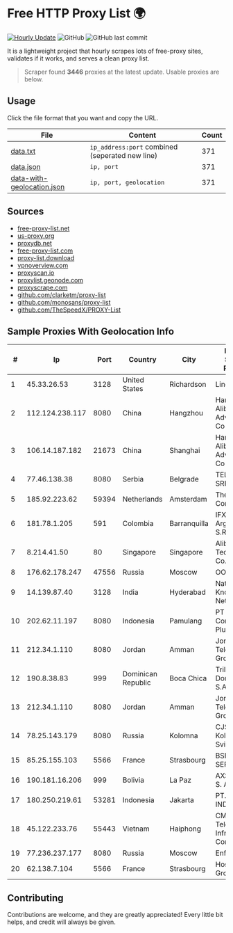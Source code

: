 
# Free HTTP Proxy List 🌍

[![Hourly Update](https://github.com/mertguvencli/http-proxy-list/actions/workflows/main.yml/badge.svg?branch=main)](https://github.com/mertguvencli/http-proxy-list/actions/workflows/main.yml)
![GitHub](https://img.shields.io/github/license/mertguvencli/http-proxy-list)
![GitHub last commit](https://img.shields.io/github/last-commit/mertguvencli/http-proxy-list)

It is a lightweight project that hourly scrapes lots of free-proxy sites, validates if it works, and serves a clean proxy list.


> Scraper found **3446** proxies at the latest update. Usable proxies are below.

## Usage

Click the file format that you want and copy the URL.


|File|Content|Count|
|----|-------|-----|
|[data.txt](https://raw.githubusercontent.com/mertguvencli/http-proxy-list/main/proxy-list/data.txt)|`ip_address:port` combined (seperated new line)|371|
|[data.json](https://raw.githubusercontent.com/mertguvencli/http-proxy-list/main/proxy-list/data.json)|`ip, port`|371|
|[data-with-geolocation.json](https://raw.githubusercontent.com/mertguvencli/http-proxy-list/main/proxy-list/data-with-geolocation.json)|`ip, port, geolocation`|371|

## Sources

* [free-proxy-list.net](https://free-proxy-list.net)
* [us-proxy.org](https://www.us-proxy.org)
* [proxydb.net](http://proxydb.net)
* [free-proxy-list.com](https://free-proxy-list.com/?page=&port=&type%5B%5D=http&type%5B%5D=https&up_time=0&search=Search)
* [proxy-list.download](https://www.proxy-list.download/HTTP)
* [vpnoverview.com](https://vpnoverview.com/privacy/anonymous-browsing/free-proxy-servers)
* [proxyscan.io](https://www.proxyscan.io)
* [proxylist.geonode.com](https://proxylist.geonode.com/api/proxy-list?limit=300&page=1&sort_by=lastChecked&sort_type=desc&protocols=http,https)
* [proxyscrape.com](https://api.proxyscrape.com/v2/?request=displayproxies&protocol=http&timeout=10000&country=all&ssl=all&anonymity=all)
* [github.com/clarketm/proxy-list](https://raw.githubusercontent.com/clarketm/proxy-list/master/proxy-list-raw.txt)
* [github.com/monosans/proxy-list](https://raw.githubusercontent.com/monosans/proxy-list/main/proxies/http.txt)
* [github.com/TheSpeedX/PROXY-List](https://raw.githubusercontent.com/TheSpeedX/PROXY-List/master/http.txt)


## Sample Proxies With Geolocation Info

|#|Ip|Port|Country|City|Internet Service Provider|
|-|--|----|-------|----|-------------------------|
|1|45.33.26.53|3128|United States|Richardson|Linode, LLC|
|2|112.124.238.117|8080|China|Hangzhou|Hangzhou Alibaba Advertising Co|
|3|106.14.187.182|21673|China|Shanghai|Hangzhou Alibaba Advertising Co|
|4|77.46.138.38|8080|Serbia|Belgrade|TELEKOM-SRBIJA|
|5|185.92.223.62|59394|Netherlands|Amsterdam|The Constant Company|
|6|181.78.1.205|591|Colombia|Barranquilla|IFX Networks Argentina S.R.L|
|7|8.214.41.50|80|Singapore|Singapore|Alibaba (US) Technology Co., Ltd.|
|8|176.62.178.247|47556|Russia|Moscow|OOO Istranet|
|9|14.139.87.40|3128|India|Hyderabad|National Knowledge Network|
|10|202.62.11.197|8080|Indonesia|Pamulang|PT Indonesia Comnets Plus|
|11|212.34.1.110|8080|Jordan|Amman|Jordan Telecom Group|
|12|190.8.38.83|999|Dominican Republic|Boca Chica|Trilogy Dominicana, S.A.|
|13|212.34.1.110|8080|Jordan|Amman|Jordan Telecom Group|
|14|78.25.143.179|8080|Russia|Kolomna|CJSC Kolomna-Sviaz TV|
|15|85.25.155.103|5566|France|Strasbourg|BSB-SERVICE|
|16|190.181.16.206|999|Bolivia|La Paz|AXS Bolivia S. A.|
|17|180.250.219.61|53281|Indonesia|Jakarta|PT. TELKOM INDONESIA|
|18|45.122.233.76|55443|Vietnam|Haiphong|CMC Telecom Infrastructure Company|
|19|77.236.237.177|8080|Russia|Moscow|Enforta-MSK|
|20|62.138.7.104|5566|France|Strasbourg|Host Europe Group|



## Contributing

Contributions are welcome, and they are greatly appreciated! Every
little bit helps, and credit will always be given.

